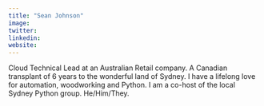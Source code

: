 ```yaml
---
title: "Sean Johnson"
image:
twitter:
linkedin:
website:
---
```


Cloud Technical Lead at an Australian Retail company. A Canadian transplant of 6 years to the wonderful land of Sydney. I have a lifelong love for automation, woodworking and Python. I am a co-host of the local Sydney Python group. He/Him/They.